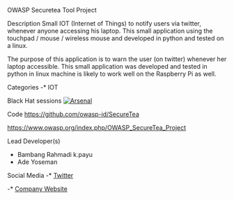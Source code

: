 OWASP Securetea Tool Project

Description
Small IOT (Internet of Things) to notify users via twitter, whenever anyone accessing his laptop. This small application using the touchpad / mouse / wireless mouse and developed in python and tested on a linux.

The purpose of this application is to warn the user (on twitter) whenever her laptop accessible. This small application was developed and tested in python in linux machine is likely to work well on the Raspberry Pi as well.


Categories
-* IOT


Black Hat sessions
[![Arsenal](https://www.toolswatch.org/badges/arsenal/2015.svg)](http://www.toolswatch.org/2018/01/black-hat-arsenal-asia-2018-great-lineup/)

Code 
https://github.com/owasp-id/SecureTea

https://www.owasp.org/index.php/OWASP_SecureTea_Project

Lead Developer(s)

- Bambang Rahmadi k.payu
- Ade Yoseman 

Social Media 
-* [Twitter](https://twitter.com/OwaspJakarta/)

-* [Company Website](https://owasp.or.id/) 
